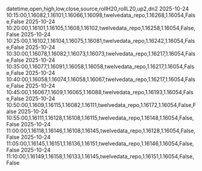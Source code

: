 datetime,open,high,low,close,source,rollH20,rollL20,up2,dn2
2025-10-24 10:15:00,1.16082,1.16101,1.16066,1.16098,twelvedata_repo,1.16268,1.16054,False,False
2025-10-24 10:20:00,1.16101,1.16105,1.1608,1.16102,twelvedata_repo,1.16258,1.16054,False,False
2025-10-24 10:25:00,1.16102,1.16104,1.16075,1.16081,twelvedata_repo,1.16242,1.16054,False,False
2025-10-24 10:30:00,1.16078,1.16082,1.16073,1.16073,twelvedata_repo,1.16217,1.16054,False,False
2025-10-24 10:35:00,1.16077,1.16091,1.16058,1.16058,twelvedata_repo,1.16217,1.16054,False,False
2025-10-24 10:40:00,1.16058,1.16074,1.16058,1.16067,twelvedata_repo,1.16217,1.16054,False,False
2025-10-24 10:45:00,1.16067,1.1609,1.16065,1.16088,twelvedata_repo,1.16193,1.16054,False,False
2025-10-24 10:50:00,1.1609,1.16115,1.16082,1.16111,twelvedata_repo,1.16172,1.16054,False,False
2025-10-24 10:55:00,1.16111,1.16128,1.16108,1.16115,twelvedata_repo,1.16148,1.16054,False,False
2025-10-24 11:00:00,1.16118,1.16146,1.16108,1.16145,twelvedata_repo,1.16128,1.16054,False,False
2025-10-24 11:05:00,1.16145,1.16151,1.16136,1.16151,twelvedata_repo,1.16146,1.16054,False,False
2025-10-24 11:10:00,1.16149,1.16158,1.16133,1.16145,twelvedata_repo,1.16151,1.16054,False,False

